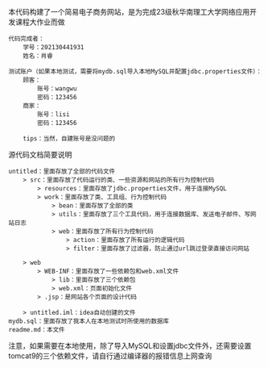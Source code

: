 本代码构建了一个简易电子商务网站，是为完成23级秋华南理工大学网络应用开发课程大作业而做
    
    代码完成者：
        学号：202130441931
        姓名：肖睿
        
    测试账户（如果本地测试，需要将mydb.sql导入本地MySQL并配置jdbc.properties文件）：
        顾客：
            账号：wangwu
            密码：123456
        商家：
            账号：lisi
            密码：123456

        tips：当然，自建账号是没问题的
        
源代码文档简要说明

    untitled：里面存放了全部的代码文件
        > src：里面存放了代码运行的类、一些资源和网站的所有行为控制代码
            > resources：里面存放了jdbc.properties文件，用于连接MySQL
            > work：里面存放了类、工具组、行为控制代码
                > bean：里面存放了全部的类
                > utils：里面存放了三个工具代码，用于连接数据库、发送电子邮件、写网站日志
                > web：里面存放了所有行为控制代码
                    > action：里面存放了所有运行的逻辑代码
                    > filter：里面存放了过滤器，防止通过url跳过登录直接访问网站
                    
        > web
            > WEB-INF：里面存放了一些依赖包和web.xml文件
                > lib：里面存放了三个依赖包
                > web.xml：页面初始化文件
            > .jsp：是网站各个页面的设计代码
            
        > untitled.iml：idea自动创建的文件
    mydb.sql：里面存放了我本人在本地测试时所使用的数据库
    readme.md：本文件

注意，如果需要在本地使用，除了导入MySQL和设置jdbc文件外，还需要设置tomcat9的三个依赖文件，请自行通过编译器的报错信息上网查询
        

